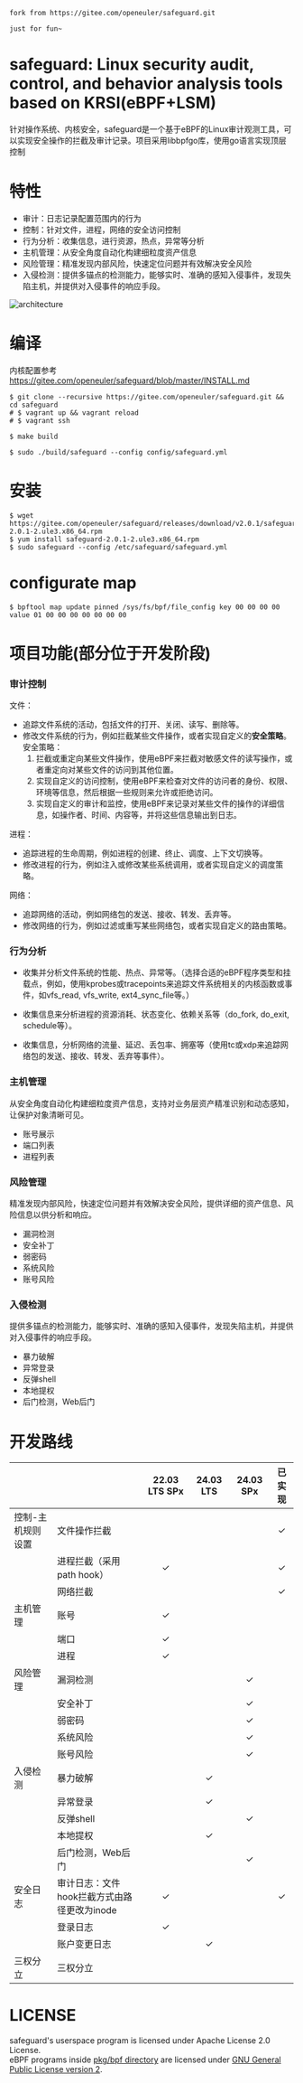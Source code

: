 ```
fork from https://gitee.com/openeuler/safeguard.git

just for fun~
```



# safeguard: Linux security audit, control, and behavior analysis tools based on KRSI(eBPF+LSM)

针对操作系统、内核安全，safeguard是一个基于eBPF的Linux审计观测工具，可以实现安全操作的拦截及审计记录。项目采用libbpfgo库，使用go语言实现顶层控制

# 特性

* 审计：日志记录配置范围内的行为
* 控制：针对文件，进程，网络的安全访问控制
* 行为分析：收集信息，进行资源，热点，异常等分析
* 主机管理：从安全角度自动化构建细粒度资产信息
* 风险管理：精准发现内部风险，快速定位问题并有效解决安全风险
* 入侵检测：提供多锚点的检测能力，能够实时、准确的感知入侵事件，发现失陷主机，并提供对入侵事件的响应手段。


![architecture](docs/architecture.png)

# 编译
内核配置参考 https://gitee.com/openeuler/safeguard/blob/master/INSTALL.md

```shell
$ git clone --recursive https://gitee.com/openeuler/safeguard.git && cd safeguard
# $ vagrant up && vagrant reload
# $ vagrant ssh

$ make build

$ sudo ./build/safeguard --config config/safeguard.yml
```

# 安装
```shell
$ wget https://gitee.com/openeuler/safeguard/releases/download/v2.0.1/safeguard-2.0.1-2.ule3.x86_64.rpm
$ yum install safeguard-2.0.1-2.ule3.x86_64.rpm
$ sudo safeguard --config /etc/safeguard/safeguard.yml
```

# configurate map
```shell
$ bpftool map update pinned /sys/fs/bpf/file_config key 00 00 00 00 value 01 00 00 00 00 00 00 00
```

# 项目功能(部分位于开发阶段)

### 审计控制
文件：
- 追踪文件系统的活动，包括文件的打开、关闭、读写、删除等。
- 修改文件系统的行为，例如拦截某些文件操作，或者实现自定义的**安全策略**。
	安全策略：
    1.  拦截或重定向某些文件操作，使用eBPF来拦截对敏感文件的读写操作，或者重定向对某些文件的访问到其他位置。
    2.  实现自定义的访问控制，使用eBPF来检查对文件的访问者的身份、权限、环境等信息，然后根据一些规则来允许或拒绝访问。
    3.  实现自定义的审计和监控，使用eBPF来记录对某些文件的操作的详细信息，如操作者、时间、内容等，并将这些信息输出到日志。

进程：
- 追踪进程的生命周期，例如进程的创建、终止、调度、上下文切换等。
- 修改进程的行为，例如注入或修改某些系统调用，或者实现自定义的调度策略。

网络：
- 追踪网络的活动，例如网络包的发送、接收、转发、丢弃等。
- 修改网络的行为，例如过滤或重写某些网络包，或者实现自定义的路由策略。


### 行为分析
- 收集并分析文件系统的性能、热点、异常等。（选择合适的eBPF程序类型和挂载点，例如，使用kprobes或tracepoints来追踪文件系统相关的内核函数或事件，如vfs\_read, vfs\_write, ext4\_sync\_file等。）
    
- 收集信息来分析进程的资源消耗、状态变化、依赖关系等（do\_fork, do\_exit, schedule等）。
- 收集信息，分析网络的流量、延迟、丢包率、拥塞等（使用tc或xdp来追踪网络包的发送、接收、转发、丢弃等事件）。

### 主机管理
从安全角度自动化构建细粒度资产信息，支持对业务层资产精准识别和动态感知，让保护对象清晰可见。
- 账号展示
- 端口列表
- 进程列表

### 风险管理
精准发现内部风险，快速定位问题并有效解决安全风险，提供详细的资产信息、风险信息以供分析和响应。
- 漏洞检测
- 安全补丁
- 弱密码
- 系统风险
- 账号风险

### 入侵检测
提供多锚点的检测能力，能够实时、准确的感知入侵事件，发现失陷主机，并提供对入侵事件的响应手段。
- 暴力破解
- 异常登录
- 反弹shell
- 本地提权
- 后门检测，Web后门


# 开发路线

|           |                                     | 22.03 LTS SPx| 24.03 LTS | 24.03 SPx | 已实现 |
|-|-|:-:|:-:|:-:|:-:|
| 控制-主机规则设置 | 文件操作拦截                     |              |           |           | ✓    |
|                | 进程拦截（采用path hook）         | ✓            |           |           |  ✓   |
|                | 网络拦截                         |              |           |           |  ✓   |
| 主机管理      | 账号                              | ✓             |           |           |     |
|              | 端口                              | ✓             |           |           |     |
|              | 进程                              | ✓             |           |           |     |
| 风险管理      | 漏洞检测                           |               |           | ✓         |     |
|              | 安全补丁                          |                |           | ✓         |     |
|              | 弱密码                            |                |           | ✓         |     |
|              | 系统风险                          |                |           | ✓         |     |
|              | 账号风险                          |                |           | ✓         |     |
| 入侵检测      | 暴力破解                          |                | ✓         |           |     |
|             | 异常登录                           |                | ✓         |           |     |
|             | 反弹shell                         |                |           | ✓         |      |
|             | 本地提权                           |                | ✓         |           |      |
|             | 后门检测，Web后门                    |               |           | ✓         |      |
| 安全日志     | 审计日志：文件hook拦截方式由路径更改为inode | ✓          |           |           |  ✓   |
|             | 登录日志                           | ✓              |           |           |      |
|             | 账户变更日志                        |                | ✓         |           |      |
| 三权分立     | 三权分立                            |                |           |           |      |

# LICENSE

safeguard's userspace program is licensed under Apache License 2.0 License.  
eBPF programs inside [pkg/bpf directory](pkg/bpf) are licensed under [GNU General Public License version 2](./pkg/bpf/LICENSE.md).  
